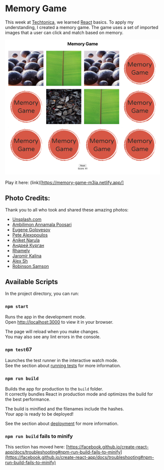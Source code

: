 # Memory Game

This week at [Techtonica](https://https://techtonica.org/), we learned [React](https://github.com/facebook/create-react-app) basics. To apply my understanding, I created a memory game. The game uses a set of imported images that a user can click and match based on memory.

![memory game screenshot](./public/screenshot1.png)

Play it here: (link)[https://memory-game-m3ia.netlify.app/]
## Photo Credits:
Thank you to all who took and shared these amazing photos:
- [Unsplash.com](https://unsplash.com/)
- [Ambilimon Annamala Poosari](https://unsplash.com/@ambi_one)
- [Eugene Golovesov](https://unsplash.com/@eugene_golovesov)
- [Pete Alexopoulos](https://unsplash.com/@pete_a)
- [Aniket Narula](https://unsplash.com/@avisualls)
- [Андрей Курган](https://unsplash.com/@anamnesis33)
- [Rhamely](https://unsplash.com/@rhamely)
- [Jaromír Kalina](https://unsplash.com/@kalinajaromir)
- [Alex Sh](https://unsplash.com/@esalexsh)
- [Robinson Samson](https://unsplash.com/@robinsonsam)

## Available Scripts

In the project directory, you can run:

### `npm start`

Runs the app in the development mode.\
Open [http://localhost:3000](http://localhost:3000) to view it in your browser.

The page will reload when you make changes.\
You may also see any lint errors in the console.

### `npm test`67

Launches the test runner in the interactive watch mode.\
See the section about [running tests](https://facebook.github.io/create-react-app/docs/running-tests) for more information.

### `npm run build`

Builds the app for production to the `build` folder.\
It correctly bundles React in production mode and optimizes the build for the best performance.

The build is minified and the filenames include the hashes.\
Your app is ready to be deployed!

See the section about [deployment](https://facebook.github.io/create-react-app/docs/deployment) for more information.
### `npm run build` fails to minify

This section has moved here: [https://facebook.github.io/create-react-app/docs/troubleshooting#npm-run-build-fails-to-minify](https://facebook.github.io/create-react-app/docs/troubleshooting#npm-run-build-fails-to-minify)

